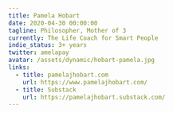 ```yaml
---
title: Pamela Hobart
date: 2020-04-30 00:00:00
tagline: Philosopher, Mother of 3
currently: The Life Coach for Smart People
indie_status: 3+ years
twitter: amelapay
avatar: /assets/dynamic/hobart-pamela.jpg
links:
  - title: pamelajhobart.com
    url: https://www.pamelajhobart.com/
  - title: Substack
    url: https://pamelajhobart.substack.com/
---
```

